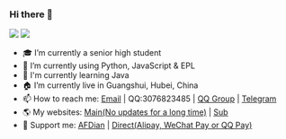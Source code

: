 ### Hi there 👋

![](https://github-readme-stats.vercel.app/api?username=lgc2333&show_icons=true)
![](https://github-readme-stats.vercel.app/api/top-langs/?username=lgc2333)

- 🎓 I’m currently a senior high student
- 📝 I’m currently using Python, JavaScript & EPL
- 📒 I'm currently learning Java
- 🏠 I’m currently live in Guangshui, Hubei, China
- 📫 How to reach me: [Email](mailto:lgc2333@126.com) | QQ:3076823485 | [QQ Group](https://jq.qq.com/?_wv=1027&k=ktwOHdU2) | [Telegram](https://t.me/@lgc2333)
- 🌎 My websites: [Main(No updates for a long time)](http://student2333.mysxl.cn) | [Sub](http://stu.bugmc.com:88)
- 🤝 Support me: [AFDian](https://afdian.net/@lgc2333) | [Direct(Alipay, WeChat Pay or QQ Pay)](https://s2.loli.net/2022/02/03/MLqe53BjWOAhpcF.png)
